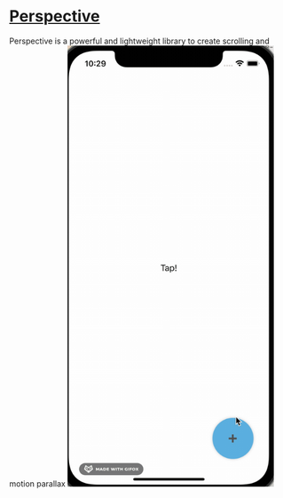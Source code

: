 # **[Perspective](https://github.com/yannickl/Perspective)** 
Perspective is a powerful and lightweight library to create scrolling and motion parallax
<img width="372" alt="iPhone_12" src="https://github.com/YamamotoDesu/ExpandableButton/blob/main/ExpandableButton/ExpandableButton.gif">
